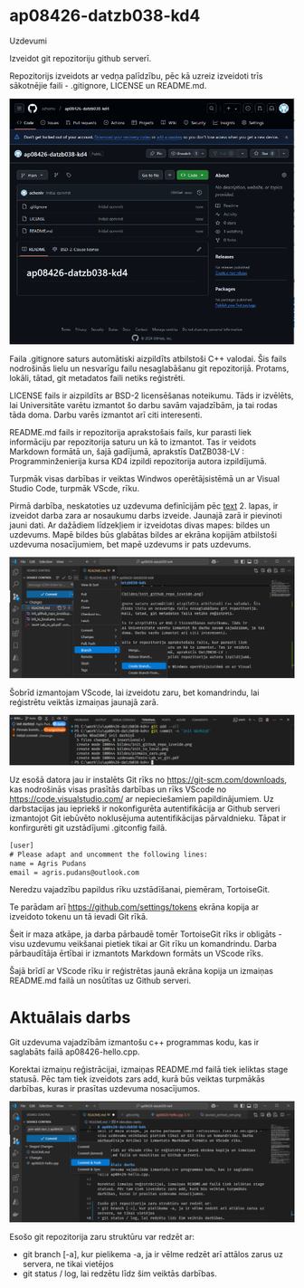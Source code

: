 # ap08426-datzb038-kd4
Uzdevumi 

Izveidot git repozitoriju github serverī.  

Repozitorijs izveidots ar vedņa palīdzību, pēc kā uzreiz izveidoti trīs sākotnējie faili - .gitignore, LICENSE un README.md. 

![alt text](bildes/init_github_repo_izveide.png)

Faila .gitignore saturs automātiski aizpildīts atbilstoši C++ valodai. Šis fails nodrošinās lielu un nesvarīgu failu nesaglabāšanu git repozitorijā. Protams, lokāli, tātad, git metadatos faili netiks reģistrēti. 

LICENSE fails ir aizpildīts ar BSD-2 licensēšanas noteikumu. Tāds ir izvēlēts, lai Universitāte varētu izmantot šo darbu savām vajadzībām, ja tai rodas tāda doma. Darbu varēs izmantot arī citi interesenti. 

README.md fails ir repozitorija aprakstošais fails, kur parasti liek informāciju par repozitorija saturu un kā to izmantot. Tas ir veidots Markdown formātā un, šajā gadījumā, aprakstīs DatZB038-LV : Programminženierija kursa KD4 izpildi repozitorija autora izpildījumā. 

Turpmāk visas darbības ir veiktas Windwos operētājsistēmā un ar Visual Studio Code, turpmāk VScde, rīku. 

Pirmā darbība, neskatoties uz uzdevuma definīcijām pēc [text](uzdevums/Test4-Lab_vc_git.pdf) 2. lapas, ir izveidot darba zara ar nosaukumu darbs izveide. Jaunajā zarā ir pievinoti jauni dati. Ar dažādiem līdzekļiem ir izveidotas divas mapes: bildes un uzdevums. Mapē bildes būs glabātas bildes ar ekrāna kopijām atbilstoši uzdevuma nosacījumiem, bet mapē uzdevums ir pats uzdevums.

![alt text](bildes/pirmais_zars.png)

Šobrīd izmantojam VScode, lai izveidotu zaru, bet komandrindu, lai reģistrētu veiktās izmaiņas jaunajā zarā.

![alt text](bildes/jaunais_pirmais_zars.png)

Uz esošā datora jau ir instalēts Git rīks no https://git-scm.com/downloads, kas nodrošinās visas prasītās darbības un rīks VScode no https://code.visualstudio.com/ ar nepieciešamiem papildinājumiem. Uz darbstacijas jau iepriekš ir nokonfigurēta autentifikācija ar Github serveri izmantojot Git iebūvēto noklusējuma autentifikācijas pārvaldnieku. Tāpat ir konfirgurēti git uzstādījumi .gitconfig failā.
```init
[user]
# Please adapt and uncomment the following lines:
name = Agris Pudans
email = agris.pudans@outlook.com
```
Neredzu  vajadzību papildus rīku uzstādīšanai, piemēram, TortoiseGit. 

Te parādam arī https://github.com/settings/tokens ekrāna kopija ar izveidoto tokenu un tā ievadi Git rīkā.

Šeit ir maza atkāpe, ja darba pārbaudē tomēr TortoiseGit rīks ir obligāts - visu uzdevumu veikšanai pietiek tikai ar Git rīku un komandrindu. Darba pārbaudītāja ērtībai ir izmantots Markdown formāts un VScode rīks.

Šajā brīdī ar VScode rīku ir reģistrētas jaunā ekrāna kopija un izmaiņas README.md failā un nosūtītas uz Github serveri.

# Aktuālais darbs
Git uzdevuma vajadzībām izmantošu c++ programmas kodu, kas ir saglabāts failā ap08426-hello.cpp. 

Korektai izmaiņu reģistrācijai, izmaiņas README.md failā tiek ieliktas stage statusā. Pēc tam tiek izveidots zars add, kurā būs veiktas turpmākās darbības, kuras ir prasītas uzdevuma nosacījumos.

![alt text](bildes/pre-add-zars.png)

Esošo git repozitorija zaru struktūru var redzēt ar:
* git branch [-a], kur pielikema -a, ja ir vēlme redzēt arī attālos zarus uz servera, ne tikai vietējos
* git status / log, lai redzētu līdz šim veiktās darbības.